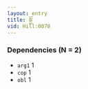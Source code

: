 ```yaml
---
layout: entry
title: སྐྱོ་
vid: Hill:0078
---
```

### Dependencies (N = 2)
* `arg1` 1
* `cop` 1
* `obl` 1
